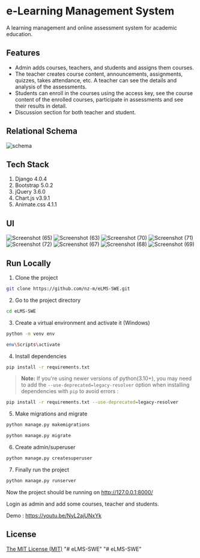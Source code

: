 # e-Learning Management System

A learning management and online assessment system for academic education.

## Features

- Admin adds courses, teachers, and students and assigns them courses.
- The teacher creates course content, announcements, assignments, quizzes, takes attendance, etc. A teacher can see the details and analysis of the assessments.
- Students can enroll in the courses using the access key, see the course content of the enrolled courses, participate in assessments and see their results in detail.
- Discussion section for both teacher and student.

## Relational Schema

![schema](https://user-images.githubusercontent.com/87283264/187967219-55bea00e-3151-488a-a4be-d2a95b9d8a5c.png)

## Tech Stack

1. Django 4.0.4
2. Bootstrap 5.0.2
3. jQuery 3.6.0
4. Chart.js v3.9.1
5. Animate.css 4.1.1

## UI

![Screenshot (65)](https://user-images.githubusercontent.com/87283264/194387627-47bc4506-5acb-46da-8ae0-70ea1e7e4eb8.png)
![Screenshot (63)](https://user-images.githubusercontent.com/87283264/194389617-1d1118a5-e0a1-41a2-94b6-ef636e6a8d5e.png)
![Screenshot (70)](https://user-images.githubusercontent.com/87283264/194387776-552bdd11-9252-4be2-8139-10e0f270c09f.png)
![Screenshot (71)](https://user-images.githubusercontent.com/87283264/194389301-da1f2cd5-11fd-469d-9137-380c4916e169.png)
![Screenshot (72)](https://user-images.githubusercontent.com/87283264/194389315-c59fbae1-b623-4ef7-bc5b-7cab6c1ae3a8.png)
![Screenshot (67)](https://user-images.githubusercontent.com/87283264/194387798-77c6ba2c-9089-4469-88e0-282191535211.png)
![Screenshot (68)](https://user-images.githubusercontent.com/87283264/194387811-bd22cd8c-854c-4849-9aa9-0a71b53494a2.png)
![Screenshot (69)](https://user-images.githubusercontent.com/87283264/194387822-649bd890-cb57-47b5-b380-4e30499ae142.png)

## Run Locally

1. Clone the project

```bash
git clone https://github.com/nz-m/eLMS-SWE.git
```

2. Go to the project directory

```bash
cd eLMS-SWE
```

3. Create a virtual environment and activate it (Windows)

```bash
python -m venv env
```

```bash
env\Scripts\activate
```

4. Install dependencies

```bash
pip install -r requirements.txt
```

> **Note:** If you're using newer versions of python(3.10+), you may need to add the `--use-deprecated=legacy-resolver` option when installing dependencies with `pip` to avoid errors :

```bash
pip install -r requirements.txt --use-deprecated=legacy-resolver
```

5. Make migrations and migrate

```bash
python manage.py makemigrations
```

```bash
python manage.py migrate
```

6. Create admin/superuser

```bash
python manage.py createsuperuser
```

7. Finally run the project

```bash
python manage.py runserver
```

Now the project should be running on http://127.0.0.1:8000/

Login as admin and add some courses, teacher and students.

Demo : https://youtu.be/NyL2ajUNxYk

## License

[The MIT License (MIT)](https://github.com/nz-m/eLMS-SWE/blob/main/LICENCE)
"# eLMS-SWE" 
"# eLMS-SWE" 
